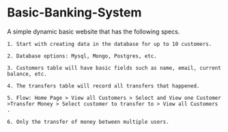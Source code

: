 # Basic-Banking-System

A simple dynamic basic website that has the following specs.

    1. Start with creating data in the database for up to 10 customers.

    2. Database options: Mysql, Mongo, Postgres, etc.

    3. Customers table will have basic fields such as name, email, current balance, etc.

    4. The transfers table will record all transfers that happened.

    5. Flow: Home Page > View all Customers > Select and View one Customer >Transfer Money > Select customer to transfer to > View all Customers .

    6. Only the transfer of money between multiple users.
